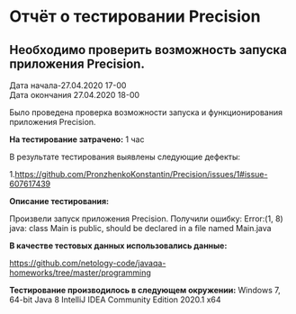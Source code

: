 # Отчёт о тестировании Precision
## Необходимо проверить возможность запуска приложения Precision.

Дата начала-27.04.2020 17-00  
Дата окончания 27.04.2020 18-00 

Было проведена проверка возможности запуска и функционирования приложения Precision.

**На тестирование затрачено:** 1 час

В результате тестирования выявлены следующие дефекты:

1.https://github.com/PronzhenkoKonstantin/Precision/issues/1#issue-607617439

**Описание тестирования:**

Произвели запуск приложения Precision.
Получили ошибку: Error:(1, 8) java: class Main is public, should be declared in a file named Main.java

**В качестве тестовых данных использовались данные:**

https://github.com/netology-code/javaqa-homeworks/tree/master/programming

**Тестирование производилось в следующем окружении:**
Windows 7, 64-bit
Java 8
IntelliJ IDEA Community Edition 2020.1 x64